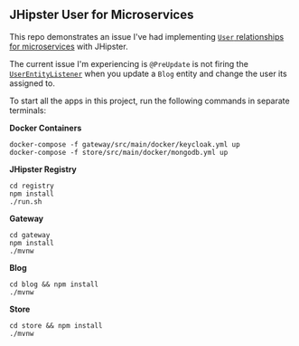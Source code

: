 ## JHipster User for Microservices

This repo demonstrates an issue I've had implementing [`User` relationships for microservices](https://github.com/jhipster/generator-jhipster/pull/7424) with JHipster.

The current issue I'm experiencing is `@PreUpdate` is not firing the [`UserEntityListener`](blog/src/main/java/com/okta/developer/blog/domain/UserEntityListener.java) when you update a `Blog` entity and change the user its assigned to.

To start all the apps in this project, run the following commands in separate terminals:

**Docker Containers**

```
docker-compose -f gateway/src/main/docker/keycloak.yml up
docker-compose -f store/src/main/docker/mongodb.yml up
```

**JHipster Registry**

```
cd registry
npm install
./run.sh
```

**Gateway**

```
cd gateway
npm install
./mvnw
```

**Blog**
```
cd blog && npm install
./mvnw
```

**Store**
```
cd store && npm install
./mvnw
```


